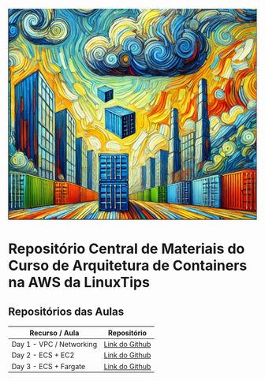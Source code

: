 ![Flow](/docs/top-page.png)
# Repositório Central de Materiais do Curso de Arquitetura de Containers na AWS da LinuxTips

## Repositórios das Aulas 

| Recurso / Aula                | Repositório                                                                                   |
|-------------------------------|-----------------------------------------------------------------------------------------------|
| Day 1 - VPC / Networking              | [Link do Github](https://github.com/So4resAlex/aws-containers-vpc)                 |
| Day 2 - ECS + EC2              | [Link do Github](https://github.com/So4resAlex/aws-containers-ecs-ec2-cluster)                 |
| Day 3 - ECS + Fargate            | [Link do Github](https://github.com/So4resAlex/arquitetura-containers-linuxtips/blob/main/docs/construction-dog.png)                 |
